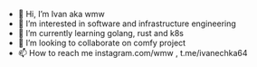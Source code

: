 - 👋 Hi, I’m Ivan aka wmw
- 👀 I’m interested in software and infrastructure engineering
- 🌱 I’m currently learning golang, rust and k8s
- 💞️ I’m looking to collaborate on comfy project
- 📫 How to reach me instagram.com/wmw , t.me/ivanechka64
